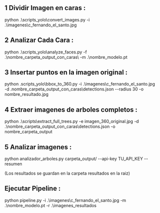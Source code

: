 ## 1 Dividir Imagen en caras : 

python .\scripts_yolo\convert_images.py -i .\imagenes\c_fernando_el_santo.jpg

## 2 Analizar Cada Cara : 

python .\scripts_yolo\analyze_faces.py -f .\nombre_carpeta_output_con_caras\ -m .\nombre_modelo.pt


## 3 Insertar puntos en la imagen original :

python .scripts_yolo\bbox_to_360.py -i .\imagenes\c_fernando_el_santo.jpg -d .nombre_carpeta_output_con_caras\detections.json --radius 30 -o nombre_resultado.jpg

## 4 Extraer imagenes de arboles completos : 

python .\scripts\extract_full_trees.py -e imagen_360_original.jpg -d .\nombre_carpeta_output_con_caras\detections.json -o nombre_carpeta_output

## 5 Analizar imagenes : 

python analizador_arboles.py carpeta_output/ --api-key TU_API_KEY --resumen

(Los resultados se guardan en la carpeta resultados en la raiz)

## Ejecutar Pipeline : 

python pipeline.py -i .\imagenes\c_fernando_el_santo.jpg -m .\nombre_modelo.pt -r .\imagenes_resultados